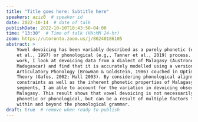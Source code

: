 ```yaml
---
title: "Title goes here: Subtitle here"
speakers: aziz0  # speaker id
date: 2022-10-14  # date of talk
publishDate: 2022-10-10T18:43:58-04:00
time: "13:30"  # Time of talk (HH:MM 24-hr)
zoom: https://utoronto.zoom.us/j/86240186105
abstract: >
    Vowel devoicing has been variably described as a purely phonetic (e.g., Jun
    et al., 1997) or phonological (e.g,, Tanner et al., 2019) process. In this
    work, I look at devoicing data from a dialect of Malagasy (Austronesian,
    Madagascar) and find that it is accurately modelled using a version of
    Articulatory Phonology (Browman & Goldstein, 1986) couched in Optimality
    Theory (Gafos, 2002; Hall 2003). By considering phonological alignment
    constraints as well as the inherent phonetic properties of Malagasy
    segments, I am able to account for the variation in devoicing observed in
    Malagasy. This result shows that vowel devoicing is not necessarily purely
    phonetic or phonological, but can be a result of multiple factors from
    within and beyond the phonological grammar. 
draft: true  # remove when ready to publish
---
```

<!-- Content here will show up after meeting details and before abstract -->